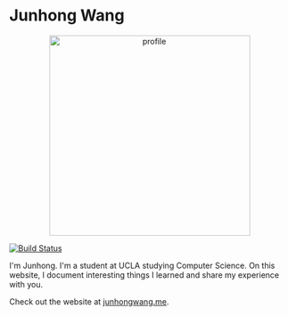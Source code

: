 # Junhong Wang

<p align="center">
  <img width="360" src="static/profile.png" alt="profile" />
</p>

[![Build Status](https://travis-ci.com/ioneone/ioneone.github.io.svg?branch=master)](https://travis-ci.com/ioneone/ioneone.github.io)

I'm Junhong. I'm a student at UCLA studying Computer Science. On this website, I document interesting things I learned and share my experience with you.

Check out the website at [junhongwang.me](https://junhongwang.me/).
